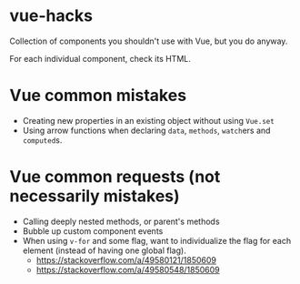 # vue-hacks
Collection of components you shouldn't use with Vue, but you do anyway.

For each individual component, check its HTML.


# Vue common mistakes

- Creating new properties in an existing object without using `Vue.set`
- Using arrow functions when declaring `data`, `methods`, `watch`ers and `computed`s.

# Vue common requests (not necessarily mistakes)

- Calling deeply nested methods, or parent's methods
- Bubble up custom component events
- When using `v-for` and some flag, want to individualize the flag for each element (instead of having one global flag).
  - https://stackoverflow.com/a/49580121/1850609
  - https://stackoverflow.com/a/49580548/1850609
